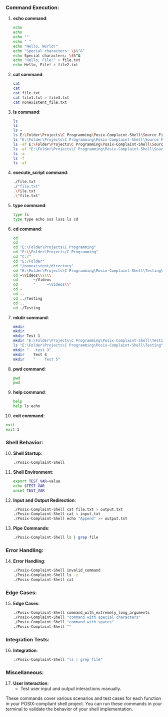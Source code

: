### Command Execution:

1. **echo command**:
   ```bash
   echo
   echo              
   echo ""
   echo " "
   echo "Hello, World!"
   echo "Special characters: \$%^&"
   echo Special characters: \$%^&
   echo "Hello, File!" > file.txt
   echo Hello, File! > file2.txt
   ```
 
2. **cat command**:
   ```bash
   cat
   cat 
   cat file.txt
   cat file1.txt > file3.txt
   cat nonexistent_file.txt
   ```

3. **ls command**:
   ```bash
   ls
   ls 
   ls ~
   ls E:\Folder\Projects\C Programming\Posix-Complaint-Shell\Source Files
   ls "E:\Folder\Projects\C Programming\Posix-Complaint-Shell\Source Files"
   ls -af E:\Folder\Projects\C Programming\Posix-Complaint-Shell\Source Files
   ls -af "E:\Folder\Projects\C Programming\Posix-Complaint-Shell\Source Files"
   ls -a
   ls -f
   ls -af

   ```

4. **execute_script command**:
   ```bash
   ./file.txt
   ./"file.txt"
   .\file.txt
   .\"file.txt"
   ```

5. **type command**:
   ```bash
   type ls
   type type echo sss lsss ls cd  
   ```

6. **cd command**:
   ```bash
   cd
   cd 
   cd "E:\Folder\Projects\C Programming"
   cd "E:\\Folder\Projects/C Programming"
   cd "C:/"
   cd "E:/Folder"
   cd "/nonexistent/directory"
   cd "E:\Folder\Projects\C Programming\Posix-Complaint-Shell\Testing\Test assets"
   cd ~\Videos\\\\\\
   cd       ~/Videos
   cd       "     ~\Videos\\"
   cd ~
   cd ..
   cd ../Testing
   cd ..
   cd ./Testing
   ```

7. **mkdir command**:
   ```bash
   mkdir
   mkdir            
   mkdir Test 1
   mkdir "E:\Folder\Projects\C Programming\Posix-Complaint-Shell\Testing\Test 2"
   ls "E:\Folder\Projects\C Programming\Posix-Complaint-Shell\Testing"
   mkdir "   test 3"
   mkdir    Test 4 
   mkdir    "    Test 5"
   ```

8. **pwd command**:
   ```bash
   pwd
   pwd 
   ```

9. **help command**:
   ```bash
   help
   help ls echo 
   ```

10. **exit command**:
   ```bash
   exit
   exit 1
   ```

### Shell Behavior:

10. **Shell Startup**:
    ```bash
    ./Posix-Complaint-Shell
    ```

11. **Shell Environment**:
    ```bash
    export TEST_VAR=value
    echo $TEST_VAR
    unset TEST_VAR
    ```

12. **Input and Output Redirection**:
    ```bash
    ./Posix-Complaint-Shell cat file.txt > output.txt
    ./Posix-Complaint-Shell cat < input.txt
    ./Posix-Complaint-Shell echo "Append" >> output.txt
    ```

13. **Pipe Commands**:
    ```bash
    ./Posix-Complaint-Shell ls | grep file
    ```

### Error Handling:

14. **Error Handling**:
    ```bash
    ./Posix-Complaint-Shell invalid_command
    ./Posix-Complaint-Shell ls -z
    ./Posix-Complaint-Shell cat
    ```

### Edge Cases:

15. **Edge Cases**:
    ```bash
    ./Posix-Complaint-Shell command_with_extremely_long_arguments
    ./Posix-Complaint-Shell "command with special characters"
    ./Posix-Complaint-Shell "command with spaces"
    ./Posix-Complaint-Shell ""
    ```

### Integration Tests:

16. **Integration**:
    ```bash
    ./Posix-Complaint-Shell "ls | grep file"
    ```

### Miscellaneous:

17. **User Interaction**:
    - Test user input and output interactions manually.

These commands cover various scenarios and test cases for each function in your POSIX-compliant shell project. You can run these commands in your terminal to validate the behavior of your shell implementation.